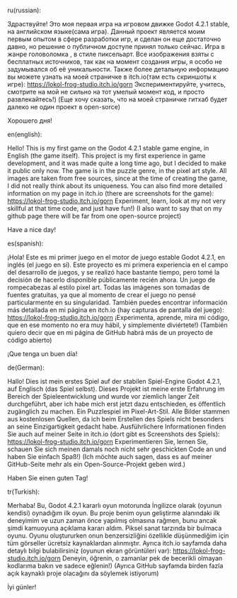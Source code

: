 ru(russian):

Здраствуйте! Это моя первая игра на игровом движке Godot 4.2.1 stable, на английском языке(сама игра).
Данный проект является моим первым опытом в сфере разработки игр, и сделан он еще достаточно давно, но решение о публичном доступе принял только сейчас. 
Игра в жанре головоломка , в стиле пиксельарт. Все изображения взяты с бесплатных источников, так как на момент создания игры, я особо не задумывался об её уникальности. 
Также более детальную информацию вы можете узнать на моей страничке в itch.io(там есть скриншоты к игре): https://lokol-frog-studio.itch.io/gorn 
Экспериментируйте, учитесь, смотрите на мой не сильно на тот умелый момент код, и просто развлекайтесь!) (Еще хочу сказать, что на моей страничке гитхаб будет далеко не один проект в open-sorce)

Хорошего дня!


en(english):

Hello! This is my first game on the Godot 4.2.1 stable game engine, in English (the game itself). 
This project is my first experience in game development, and it was made quite a long time ago, but I decided to make it public only now.
The game is in the puzzle genre, in the pixel art style. All images are taken from free sources, since at the time of creating the game, I did not really think about its uniqueness. 
You can also find more detailed information on my page in itch.io (there are screenshots for the game): https://lokol-frog-studio.itch.io/gorn
Experiment, learn, look at my not very skillful at that time code, and just have fun!) (I also want to say that on my github page there will be far from one open-source project)

Have a nice day!


es(spanish):

¡Hola! Este es mi primer juego en el motor de juego estable Godot 4.2.1, en inglés (el juego en sí).
Este proyecto es mi primera experiencia en el campo del desarrollo de juegos, y se realizó hace bastante tiempo, pero tomé la decisión de hacerlo disponible públicamente recién ahora. 
Un juego de rompecabezas al estilo pixel art. Todas las imágenes son tomadas de fuentes gratuitas, ya que al momento de crear el juego no pensé particularmente en su singularidad. 
También puedes encontrar información más detallada en mi página en itch.io (hay capturas de pantalla del juego): https://lokol-frog-studio.itch.io/gorn
¡Experimenta, aprende, mira mi código, que en ese momento no era muy hábil, y simplemente diviértete!) (También quiero decir que en mi página de GitHub habrá más de un proyecto de código abierto)

¡Que tenga un buen día!


de(German):

Hallo! Dies ist mein erstes Spiel auf der stabilen Spiel-Engine Godot 4.2.1, auf Englisch (das Spiel selbst). 
Dieses Projekt ist meine erste Erfahrung im Bereich der Spieleentwicklung und wurde vor ziemlich langer Zeit durchgeführt, aber ich habe mich erst jetzt dazu entschieden, es öffentlich zugänglich zu machen. 
Ein Puzzlespiel im Pixel-Art-Stil. Alle Bilder stammen aus kostenlosen Quellen, da ich beim Erstellen des Spiels nicht besonders an seine Einzigartigkeit gedacht habe. 
Ausführlichere Informationen finden Sie auch auf meiner Seite in itch.io (dort gibt es Screenshots des Spiels): https://lokol-frog-studio.itch.io/gorn
Experimentieren Sie, lernen Sie, schauen Sie sich meinen damals noch nicht sehr geschickten Code an und haben Sie einfach Spaß!) 
(Ich möchte auch sagen, dass es auf meiner GitHub-Seite mehr als ein Open-Source-Projekt geben wird.)

Haben Sie einen guten Tag!


tr(Turkish):

Merhaba! Bu, Godot 4.2.1 kararlı oyun motorunda İngilizce olarak (oyunun kendisi) oynadığım ilk oyun. 
Bu proje benim oyun geliştirme alanındaki ilk deneyimim ve uzun zaman önce yapılmış olmasına rağmen, bunu ancak şimdi kamuoyuna açıklama kararı aldım. 
Piksel sanat tarzında bir bulmaca oyunu. Oyunu oluştururken onun benzersizliğini özellikle düşünmediğim için tüm görseller ücretsiz kaynaklardan alınmıştır. 
Ayrıca itch.io sayfamda daha detaylı bilgi bulabilirsiniz (oyunun ekran görüntüleri var): https://lokol-frog-studio.itch.io/gorn
Deneyin, öğrenin, o zamanlar pek de becerikli olmayan kodlarıma bakın ve sadece eğlenin!) 
(Ayrıca GitHub sayfamda birden fazla açık kaynaklı proje olacağını da söylemek istiyorum)

İyi günler!

